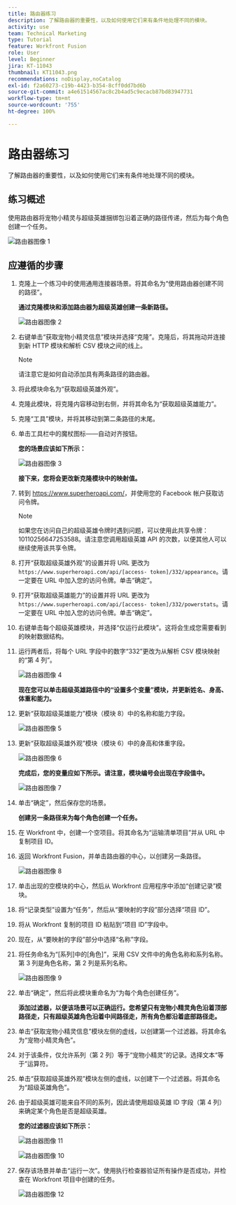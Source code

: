 ```yaml
---
title: 路由器练习
description: 了解路由器的重要性，以及如何使用它们来有条件地处理不同的模块。
activity: use
team: Technical Marketing
type: Tutorial
feature: Workfront Fusion
role: User
level: Beginner
jira: KT-11043
thumbnail: KT11043.png
recommendations: noDisplay,noCatalog
exl-id: f2a60273-c19b-4423-b354-8cff0dd7bd6b
source-git-commit: a4e61514567ac8c2b4ad5c9ecacb87bd83947731
workflow-type: tm+mt
source-wordcount: '755'
ht-degree: 100%

---
```


# 路由器练习

了解路由器的重要性，以及如何使用它们来有条件地处理不同的模块。

## 练习概述

使用路由器将宠物小精灵与超级英雄捆绑包沿着正确的路径传递，然后为每个角色创建一个任务。

![路由器图像 1](../12-exercises/assets/routers-walkthrough-1.png)

## 应遵循的步骤

1. 克隆上一个练习中的使用通用连接器场景。将其命名为“使用路由器创建不同的路径”。

   **通过克隆模块和添加路由器为超级英雄创建一条新路径。**

   ![路由器图像 2](../12-exercises/assets/routers-walkthrough-2.png)

1. 右键单击“获取宠物小精灵信息”模块并选择“克隆”。克隆后，将其拖动并连接到新 HTTP 模块和解析 CSV 模块之间的线上。

   >[!NOTE]
   >
   > 请注意它是如何自动添加具有两条路径的路由器。

1. 将此模块命名为“获取超级英雄外观”。
1. 克隆此模块，将克隆内容移动到右侧，并将其命名为“获取超级英雄能力”。
1. 克隆“工具”模块，并将其移动到第二条路径的末尾。
1. 单击工具栏中的魔杖图标——自动对齐按钮。

   **您的场景应该如下所示：**

   ![路由器图像 3](../12-exercises/assets/routers-walkthrough-3.png)

   **接下来，您将会更改新克隆模块中的映射值。**

1. 转到 <https://www.superheroapi.com/>，并使用您的 Facebook 帐户获取访问令牌。

   >[!NOTE]
   >
   >如果您在访问自己的超级英雄令牌时遇到问题，可以使用此共享令牌：10110256647253588。请注意您调用超级英雄 API 的次数，以便其他人可以继续使用该共享令牌。

1. 打开“获取超级英雄外观”的设置并将 URL 更改为 `https://www.superheroapi.com/api/[access- token]/332/appearance`。请一定要在 URL 中加入您的访问令牌。单击“确定”。
1. 打开“获取超级英雄能力”的设置并将 URL 更改为 `https://www.superheroapi.com/api/[access- token]/332/powerstats`。请一定要在 URL 中加入您的访问令牌。单击“确定”。
1. 右键单击每个超级英雄模块，并选择“仅运行此模块”。这将会生成您需要看到的映射数据结构。
1. 运行两者后，将每个 URL 字段中的数字“332”更改为从解析 CSV 模块映射的“第 4 列”。

   ![路由器图像 4](../12-exercises/assets/routers-walkthrough-4.png)

   **现在您可以单击超级英雄路径中的“设置多个变量”模块，并更新姓名、身高、体重和能力。**

1. 更新“获取超级英雄能力”模块（模块 8）中的名称和能力字段。

   ![路由器图像 5](../12-exercises/assets/routers-walkthrough-5.png)

1. 更新“获取超级英雄外观”模块（模块 6）中的身高和体重字段。

   ![路由器图像 6](../12-exercises/assets/routers-walkthrough-6.png)

   **完成后，您的变量应如下所示。请注意，模块编号会出现在字段值中。**

   ![路由器图像 7](../12-exercises/assets/routers-walkthrough-7.png)

1. 单击“确定”，然后保存您的场景。

   **创建另一条路径来为每个角色创建一个任务。**

1. 在 Workfront 中，创建一个空项目。将其命名为“运输清单项目”并从 URL 中复制项目 ID。
1. 返回 Workfront Fusion，并单击路由器的中心，以创建另一条路径。

   ![路由器图像 8](../12-exercises/assets/routers-walkthrough-8.png)

1. 单击出现的空模块的中心，然后从 Workfront 应用程序中添加“创建记录”模块。
1. 将“记录类型”设置为“任务”，然后从“要映射的字段”部分选择“项目 ID”。
1. 将从 Workfront 复制的项目 ID 粘贴到“项目 ID”字段中。
1. 现在，从“要映射的字段”部分中选择“名称”字段。
1. 将任务命名为“[系列]中的[角色]”，采用 CSV 文件中的角色名称和系列名称。第 3 列是角色名称，第 2 列是系列名称。

   ![路由器图像 9](../12-exercises/assets/routers-walkthrough-9.png)

1. 单击“确定”，然后将此模块重命名为“为每个角色创建任务”。

   **添加过滤器，以便该场景可以正确运行。您希望只有宠物小精灵角色沿着顶部路径走，只有超级英雄角色沿着中间路径走，所有角色都沿着底部路径走。**

1. 单击“获取宠物小精灵信息”模块左侧的虚线，以创建第一个过滤器。将其命名为“宠物小精灵角色”。
1. 对于该条件，仅允许系列（第 2 列）等于“宠物小精灵”的记录。选择文本“等于”运算符。
1. 单击“获取超级英雄外观”模块左侧的虚线，以创建下一个过滤器。将其命名为“超级英雄角色”。
1. 由于超级英雄可能来自不同的系列，因此请使用超级英雄 ID 字段（第 4 列）来确定某个角色是否是超级英雄。

   **您的过滤器应该如下所示：**

   ![路由器图像 11](../12-exercises/assets/routers-walkthrough-11.png)

   ![路由器图像 10](../12-exercises/assets/routers-walkthrough-10.png)

1. 保存该场景并单击“运行一次”。使用执行检查器验证所有操作是否成功，并检查在 Workfront 项目中创建的任务。

   ![路由器图像 12](../12-exercises/assets/routers-walkthrough-12.png)
